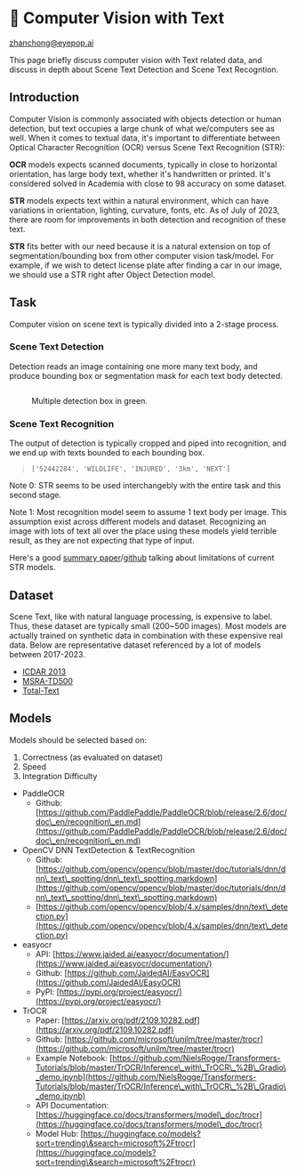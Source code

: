 # 🔎 Computer Vision with Text
zhanchong@eyepop.ai

This page briefly discuss computer vision with Text related data, and discuss in depth about Scene Text Detection and Scene Text Recogntion.

## Introduction

Computer Vision is commonly associated with objects detection or human detection, but text occupies a large chunk of what we/computers see as well. When it comes to textual data, it's important to differentiate between Optical Character Recognition (OCR) versus Scene Text Recognition (STR):

**OCR** models expects scanned documents, typically in close to horizontal orientation, has large body text, whether it's handwritten or printed. It's considered solved in Academia with close to 98 accuracy on some dataset.

**STR** models expects text within a natural environment, which can have variations in orientation, lighting, curvature, fonts, etc. As of July of 2023, there are room for improvements in both detection and recognition of these text.

**STR** fits better with our need because it is a natural extension on top of segmentation/bounding box from other computer vision task/model. For example, if we wish to detect license plate after finding a car in our image, we should use a STR right after Object Detection model.

## Task

Computer vision on scene text is typically divided into a 2-stage process.

### Scene Text Detection

Detection reads an image containing one more many text body, and produce bounding box or segmentation mask for each text body detected.

<figure><img src="../.gitbook/assets/Screenshot 2023-07-21 at 2.54.53 PM.png" alt=""><figcaption><p>Multiple detection box in green.</p></figcaption></figure>

### Scene Text Recognition

The output of detection is typically cropped and piped into recognition, and we end up with texts bounded to each bounding box.

> `['52442284', 'WILDLIFE', 'INJURED', '3km', 'NEXT']`

Note 0: STR seems to be used interchangebly with the entire task and this second stage.

Note 1: Most recognition model seem to assume 1 text body per image. This assumption exist across different models and dataset. Recognizing an image with lots of text all over the place using these models yield terrible result, as they are not expecting that type of input.

Here's a good [summary paper](https://arxiv.org/pdf/1904.01906.pdf)/[github](https://github.com/clovaai/deep-text-recognition-benchmark) talking about limitations of current STR models.

## Dataset

Scene Text, like with natural language processing, is expensive to label. Thus, these dataset are typically small (200\~500 images). Most models are actually trained on synthetic data in combination with these expensive real data. Below are representative dataset referenced by a lot of models between 2017-2023.

* [ICDAR 2013](https://paperswithcode.com/dataset/icdar-2013)
* [MSRA-TD500](https://paperswithcode.com/dataset/msra-td500)
* [Total-Text](https://paperswithcode.com/dataset/total-text)

## Models

Models should be selected based on:

1. Correctness (as evaluated on dataset)
2. Speed
3. Integration Difficulty

* PaddleOCR
  * Github: [https://github.com/PaddlePaddle/PaddleOCR/blob/release/2.6/doc/doc\_en/recognition\_en.md](https://github.com/PaddlePaddle/PaddleOCR/blob/release/2.6/doc/doc\_en/recognition\_en.md)
* OpenCV DNN TextDetection & TextRecognition
  * Github: [https://github.com/opencv/opencv/blob/master/doc/tutorials/dnn/dnn\_text\_spotting/dnn\_text\_spotting.markdown](https://github.com/opencv/opencv/blob/master/doc/tutorials/dnn/dnn\_text\_spotting/dnn\_text\_spotting.markdown)
  * [https://github.com/opencv/opencv/blob/4.x/samples/dnn/text\_detection.py](https://github.com/opencv/opencv/blob/4.x/samples/dnn/text\_detection.py)
* easyocr
  * API: [https://www.jaided.ai/easyocr/documentation/](https://www.jaided.ai/easyocr/documentation/)
  * Github: [https://github.com/JaidedAI/EasyOCR](https://github.com/JaidedAI/EasyOCR)
  * PyPl: [https://pypi.org/project/easyocr/](https://pypi.org/project/easyocr/)
* TrOCR
  * Paper: [https://arxiv.org/pdf/2109.10282.pdf](https://arxiv.org/pdf/2109.10282.pdf)
  * Github: [https://github.com/microsoft/unilm/tree/master/trocr](https://github.com/microsoft/unilm/tree/master/trocr)
  * Example Notebook: [https://github.com/NielsRogge/Transformers-Tutorials/blob/master/TrOCR/Inference\_with\_TrOCR\_%2B\_Gradio\_demo.ipynb](https://github.com/NielsRogge/Transformers-Tutorials/blob/master/TrOCR/Inference\_with\_TrOCR\_%2B\_Gradio\_demo.ipynb)
  * API Documentation: [https://huggingface.co/docs/transformers/model\_doc/trocr](https://huggingface.co/docs/transformers/model\_doc/trocr)
  * Model Hub: [https://huggingface.co/models?sort=trending\&search=microsoft%2Ftrocr](https://huggingface.co/models?sort=trending\&search=microsoft%2Ftrocr)

